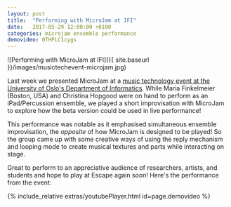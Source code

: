 ```yaml
---
layout: post
title:  "Performing with MicroJam at IFI"
date:   2017-05-29 12:00:00 +0100
categories: microjam ensemble performance
demovideo: 0THPLC1cygs
---
```


![Performing with MicroJam at IFI]({{ site.baseurl }}/images/musictechevent-microjam.jpg)

Last week we presented MicroJam at a [music technology event at the University of Oslo's Department of Informatics](http://www.mn.uio.no/ifi/english/research/projects/epec/news/2017-05-29-music-tech-event.html). While Maria Finkelmeier (Boston, USA) and Christina Hopgood were on hand to perform as an iPad/Percussion ensemble, we played a short improvisation with MicroJam to explore how the beta version could be used in live performance!

This performance was notable as it emphasised simultaneous ensemble improvisation, the _opposite_ of how MicroJam is designed to be played! So the group came up with some creative ways of using the reply mechanism and looping mode to create musical textures and parts while interacting on stage.

Great to perform to an appreciative audience of researchers, artists, and students and hope to play at Escape again soon! Here's the performance from the event:

{% include_relative extras/youtubePlayer.html id=page.demovideo %}